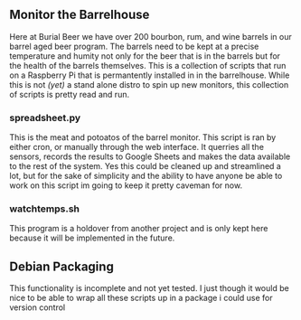 ## Monitor the Barrelhouse

Here at Burial Beer we have over 200 bourbon, rum, and wine barrels in our barrel aged beer program. The barrels need to be kept at a precise temperature and humity not only for the beer that is in the barrels but for the health of the barrels themselves. This is a collection of scripts that run on a Raspberry Pi that is permantently installed in in the barrelhouse. While this is not _(yet)_ a stand alone distro to spin up new monitors, this collection of scripts is pretty read and run.


### spreadsheet.py

This is the meat and potoatos of the barrel monitor. This script is ran by either cron, or manually through the web interface. It querries all the sensors, records the results to Google Sheets and makes the data available to the rest of the system. Yes this could be cleaned up and streamlined a lot, but for the sake of simplicity and the ability to have anyone be able to work on this script im going to keep it pretty caveman for now.


### watchtemps.sh

This program is a holdover from another project and is only kept here because it will be implemented in the future.

## Debian Packaging

This functionality is incomplete and not yet tested. I just though it would be nice to be able to wrap all these scripts up in a package i could use for version control 